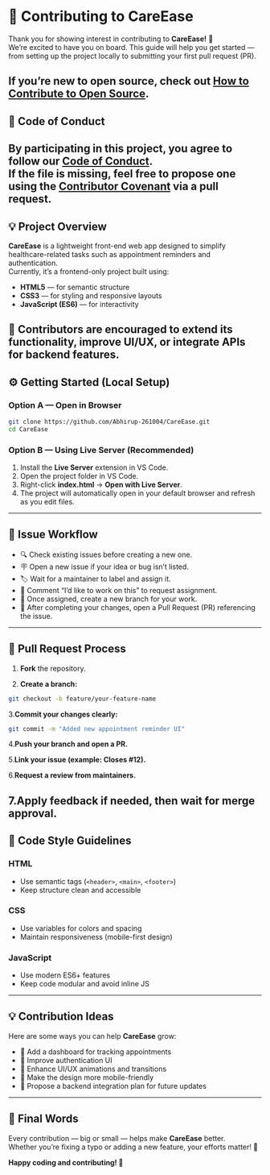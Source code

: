 # 🤝 Contributing to CareEase

Thank you for showing interest in contributing to **CareEase!** 💚  
We’re excited to have you on board. This guide will help you get started — from setting up the project locally to submitting your first pull request (PR).

If you’re new to open source, check out [How to Contribute to Open Source](https://opensource.guide/how-to-contribute/).
---

## 📜 Code of Conduct

By participating in this project, you agree to follow our [Code of Conduct](CODE_OF_CONDUCT.md).  
If the file is missing, feel free to propose one using the [Contributor Covenant](https://www.contributor-covenant.org/) via a pull request.
---

## 💡 Project Overview

**CareEase** is a lightweight front-end web app designed to simplify healthcare-related tasks such as appointment reminders and authentication.  
Currently, it’s a frontend-only project built using:

- **HTML5** — for semantic structure  
- **CSS3** — for styling and responsive layouts  
- **JavaScript (ES6)** — for interactivity  

🧠 Contributors are encouraged to extend its functionality, improve UI/UX, or integrate APIs for backend features.
---

## ⚙️ Getting Started (Local Setup)

### Option A — Open in Browser

```bash
git clone https://github.com/Abhirup-261004/CareEase.git
cd CareEase
```
### Option B — Using Live Server (Recommended)

1. Install the **Live Server** extension in VS Code.  
2. Open the project folder in VS Code.  
3. Right-click **index.html** → **Open with Live Server**.  
4. The project will automatically open in your default browser and refresh as you edit files.

---

## 🧩 Issue Workflow

- 🔍 Check existing issues before creating a new one.  
- 🪧 Open a new issue if your idea or bug isn’t listed.  
- 🏷️ Wait for a maintainer to label and assign it.  
- 💬 Comment “I’d like to work on this” to request assignment.  
- 🌱 Once assigned, create a new branch for your work.  
- 🚀 After completing your changes, open a Pull Request (PR) referencing the issue.
---

## 🔄 Pull Request Process

1. **Fork** the repository.  

2. **Create a branch:**
```bash
git checkout -b feature/your-feature-name
```
3.**Commit your changes clearly:**
```bash
git commit -m "Added new appointment reminder UI"
```
4.**Push your branch and open a PR.**

5.**Link your issue (example: Closes #12).**

6.**Request a review from maintainers.**

7.**Apply feedback if needed, then wait for merge approval.**
---

## 🎨 Code Style Guidelines

### HTML
- Use semantic tags (`<header>`, `<main>`, `<footer>`)  
- Keep structure clean and accessible  

### CSS
- Use variables for colors and spacing  
- Maintain responsiveness (mobile-first design)  

### JavaScript
- Use modern ES6+ features  
- Keep code modular and avoid inline JS
---

## 💡 Contribution Ideas

Here are some ways you can help **CareEase** grow:

- 🧭 Add a dashboard for tracking appointments  
- 🔐 Improve authentication UI  
- 🎨 Enhance UI/UX animations and transitions  
- 📱 Make the design more mobile-friendly  
- 🧠 Propose a backend integration plan for future updates
---

## 🙌 Final Words

Every contribution — big or small — helps make **CareEase** better.  
Whether you’re fixing a typo or adding a new feature, your efforts matter! 💚  

**Happy coding and contributing! 🎉**

